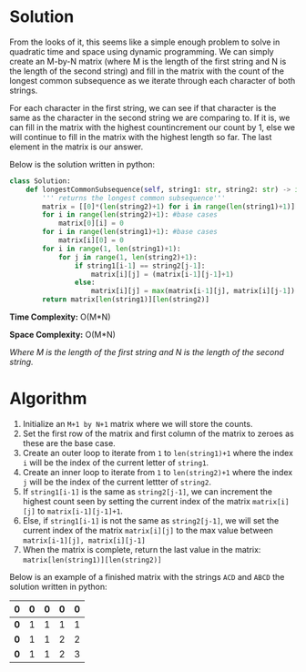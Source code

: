 # Solution

From the looks of it, this seems like a simple enough problem to solve in quadratic time and space using dynamic programming. We can simply create an M-by-N matrix (where M is the length of the first string and N is the length of the second string) and fill in the matrix with the count of the longest common subsequence as we iterate through each character of both strings. 

For each character in the first string, we can see if that character is the same as the character in the second string we are comparing to. If it is, we can fill in the matrix with the highest countincrement our count by 1, else we will continue to fill in the matrix with the highest length so far. The last element in the matrix is our answer.

Below is the solution written in python:

```python  
class Solution:
    def longestCommonSubsequence(self, string1: str, string2: str) -> int:
        ''' returns the longest common subsequence'''
        matrix = [[0]*(len(string2)+1) for i in range(len(string1)+1)]
        for i in range(len(string2)+1): #base cases
            matrix[0][i] = 0
        for i in range(len(string1)+1): #base cases
            matrix[i][0] = 0
        for i in range(1, len(string1)+1):
            for j in range(1, len(string2)+1):
                if string1[i-1] == string2[j-1]:
                    matrix[i][j] = (matrix[i-1][j-1]+1)
                else:
                    matrix[i][j] = max(matrix[i-1][j], matrix[i][j-1])
        return matrix[len(string1)][len(string2)]
```

**Time Complexity:** O(M\*N) 

**Space Complexity:** O(M\*N) 

*Where M is the length of the first string and N is the length of the second string.*

# Algorithm

1. Initialize an `M+1 by N+1` matrix where we will store the counts.
2. Set the first row of the matrix and first column of the matrix to zeroes as these are the base case.
3. Create an outer loop to iterate from `1` to `len(string1)+1` where the index `i` will be the index of the current letter of `string1`. 
4. Create an inner loop to iterate from `1` to `len(string2)+1` where the index `j` will be the index of the current lettter of `string2`.
5. If `string1[i-1]` is the same as `string2[j-1]`, we can increment the highest count seen by setting the current index of the matrix `matrix[i][j]` to `matrix[i-1][j-1]+1`.
6. Else, if `string1[i-1]` is not the same as `string2[j-1]`, we will set the current index of the matrix `matrix[i][j]` to the max value between `matrix[i-1][j], matrix[i][j-1]`
7. When the matrix is complete, return the last value in the matrix: `matrix[len(string1)][len(string2)]`

Below is an example of a finished matrix with the strings `ACD` and `ABCD` the solution written in python:

| 0 | 0 | 0 | 0 | 0 |
|---|---|---|---|---|
| **0** | 1 | 1 | 1 | 1 |
| **0** | 1 | 1 | 2 | 2 |
| **0** | 1 | 1 | 2 | 3 |
